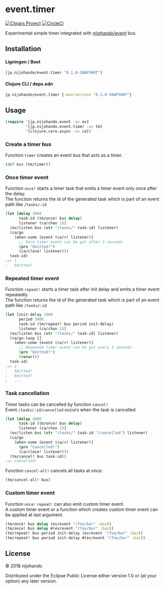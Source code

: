 # event.timer

[![Clojars Project](https://img.shields.io/clojars/v/jp.nijohando/event.timer.svg)](https://clojars.org/jp.nijohando/event.timer)
[![CircleCI](https://circleci.com/gh/nijohando/event.timer.svg?style=shield)](https://circleci.com/gh/nijohando/event.timer)

Experimental simple timer integrated with [nijohando/event](https://github.com/nijohando/event) bus.

## Installation

#### Ligningen / Boot

```clojure
[jp.nijohando/event.timer "0.1.0-SNAPSHOT"]
```

#### Clojure CLI / deps.edn

```clojure
jp.nijohando/event.timer {:mvn/version "0.1.0-SNAPSHOT"}
```

## Usage

```clojure
(require '[jp.nijohando.event :as ev]
         '[jp.nijohando.event.timer :as tm]
         '[clojure.core.async :as ca])
```

### Create a timer bus

Function `timer` creates an event bus that acts as a timer.

```clojure
(def bus (tm/timer))
```

### Once timer event

Function `once!` starts a timer task that emits a timer event only once after the delay.  
The function returns the id of the generated task which is part of an event path like `/tasks/:id`

```clojure
(let [delay 3000 
      task-id (tm/once! bus delay)
      listener (ca/chan 1)]
  (ev/listen bus (str "/tasks/" task-id) listener)
  (ca/go
    (when-some [event (ca/<! listener)]
      ;; Once timer event can be got after 3 seconds 
      (prn "Emitted!")
      (ca/close! listener)))
  task-id)
;=> 1
;   Emitted!
```

### Repeated timer event

Function `repeat!` starts a timer task after init delay and emits a timer event repeatedly.  
The function returns the id of the generated task which is part of an event path like `/tasks/:id`

```clojure
(let [init-delay 1000 
      period 3000
      task-id (tm/repeat! bus period init-delay)
      listener (ca/chan 1)]
  (ev/listen bus (str "/tasks/" task-id) listener)
  (ca/go-loop []
    (when-some [event (ca/<! listener)]
      ;; Repeated timer event can be got every 3 seconds 
      (prn "Emitted!")
      (recur)))
  task-id)
;=> 2
;   Emitted!
;   Emitted!
;   ...
```

### Task cancellation

Timer tasks can be cancelled by function `cancel!`  
Event `/tasks/:id/cancelled` occurs when the task is cancelled.

```clojure
(let [delay 3000 
      task-id (tm/once! bus delay)
      listener (ca/chan 1)]
  (ev/listen bus (str "/tasks/" task-id "/cancelled") listener)
  (ca/go
    (when-some [event (ca/<! listener)]
      (prn "Cancelled!")
      (ca/close! listener)))
  (tm/cancel! bus task-id))
;=> Cancelled!
```

Function `cancel-all!` cancels all tasks at once.

```clojure
(tm/cancel-all! bus)
```


### Custom timer event

Function `once!` `repeat!` can also emit custom timer event.  
A custom timer event or a function which creates custom timer event can be applied at last argument.

```clojure
(tm/once! bus delay (ev/event "/foo/bar" :baz))
(tm/once! bus delay #(ev/event "/foo/bar" :baz))
(tm/repeat! bus period init-delay (ev/event "/foo/bar" :baz))
(tm/repeat! bus period init-delay #(ev/event "/foo/bar" :baz))
```

## License

© 2018 nijohando  

Distributed under the Eclipse Public License either version 1.0 or (at your option) any later version.

